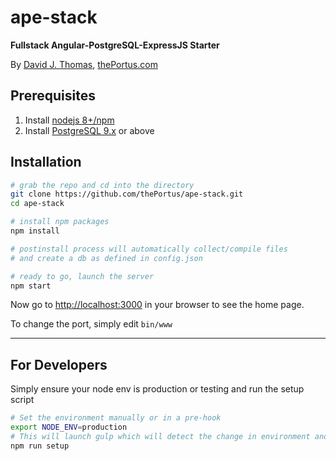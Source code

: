 # ape-stack

**Fullstack Angular-PostgreSQL-ExpressJS Starter**

By [David J. Thomas](mailto:dave.a.base@gmail.com), [thePortus.com](http://thePortus.com)

## Prerequisites
1. Install [nodejs 8+/npm](https://nodejs.org/en/)
2. Install [PostgreSQL 9.x](https://www.postgresql.org/) or above

## Installation

```bash
# grab the repo and cd into the directory
git clone https://github.com/thePortus/ape-stack.git
cd ape-stack

# install npm packages
npm install

# postinstall process will automatically collect/compile files
# and create a db as defined in config.json

# ready to go, launch the server
npm start
```

Now go to [http://localhost:3000](http://localhost:3000) in your browser to see the home page.

To change the port, simply edit `bin/www`

---

## For Developers

Simply ensure your node env is production or testing and run the setup script
```bash
# Set the environment manually or in a pre-hook
export NODE_ENV=production
# This will launch gulp which will detect the change in environment and compile distribution scripts
npm run setup
```
